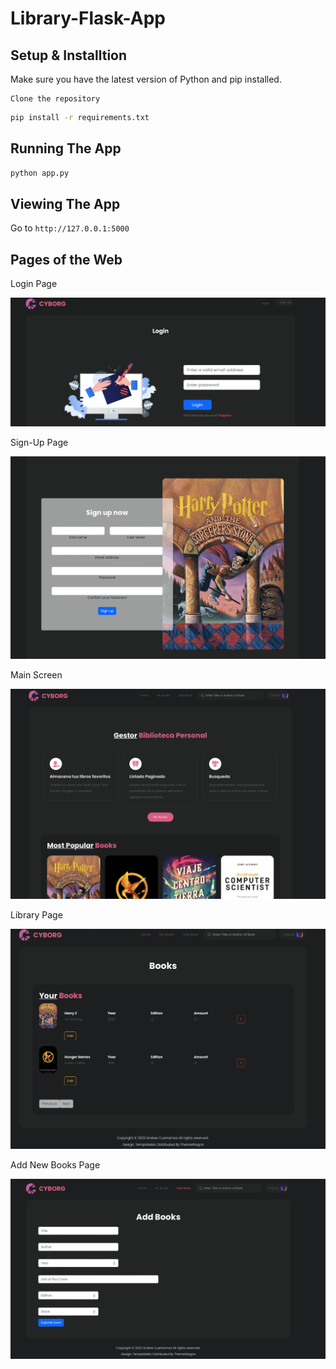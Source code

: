 # Library-Flask-App

## Setup & Installtion

Make sure you have the latest version of Python and pip installed.

```
Clone the repository
```

```bash
pip install -r requirements.txt
```

## Running The App

```bash
python app.py
```

## Viewing The App

Go to `http://127.0.0.1:5000`

## Pages of the Web

Login Page

![Alt text](https://github.com/Andrescmm/Library-Flask-App/blob/main/img/1.png)

Sign-Up Page


![Alt text](https://github.com/Andrescmm/Library-Flask-App/blob/main/img/2.png)


Main Screen


![Alt text](https://github.com/Andrescmm/Library-Flask-App/blob/main/img/3.png)

Library Page


![Alt text](https://github.com/Andrescmm/Library-Flask-App/blob/main/img/4.png)


Add New Books Page


![Alt text](https://github.com/Andrescmm/Library-Flask-App/blob/main/img/5.png)
